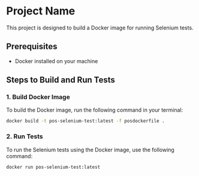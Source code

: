 # Project Name

This project is designed to build a Docker image for running Selenium tests.

## Prerequisites

- Docker installed on your machine

## Steps to Build and Run Tests

### 1. Build Docker Image

To build the Docker image, run the following command in your terminal:

```sh
docker build -t pos-selenium-test:latest -f posdockerfile .
```

### 2. Run Tests

To run the Selenium tests using the Docker image, use the following command:

```sh
docker run pos-selenium-test:latest
```
